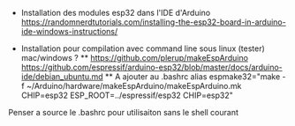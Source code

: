  * Installation des modules esp32 dans l'IDE d'Arduino
 https://randomnerdtutorials.com/installing-the-esp32-board-in-arduino-ide-windows-instructions/

 * Installation pour compilation avec command line sous linux (tester) mac/windows ?
 ** 
 https://github.com/plerup/makeEspArduino
 https://github.com/espressif/arduino-esp32/blob/master/docs/arduino-ide/debian_ubuntu.md
 ** A ajouter au .bashrc 
 alias espmake32="make -f ~/Arduino/hardware/makeEspArduino/makeEspArduino.mk CHIP=esp32 ESP_ROOT=../espressif/esp32 CHIP=esp32"

Penser a source le .bashrc pour utilisaiton sans le shell courant
